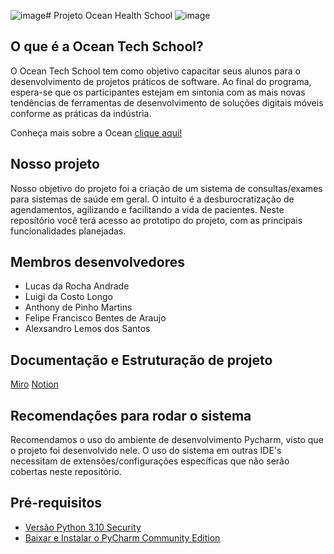 ![image](https://github.com/luigicl/OceanHealthSystem/assets/100856355/aba7eb0b-f6ec-4242-a65a-6b37e3ac8171)# Projeto Ocean Health School
![image](https://github.com/luigicl/OceanHealthSystem/assets/100856355/3dfc0803-0385-40eb-b45a-fe967675fb3f)
## O que é a Ocean Tech School?
O Ocean Tech School tem como objetivo capacitar seus alunos para o desenvolvimento de projetos práticos de software. Ao final do programa, espera-se que os participantes estejam em sintonia com as mais novas tendências de ferramentas de desenvolvimento de soluções digitais móveis conforme as práticas da indústria.

Conheça mais sobre a Ocean [clique aqui!](https://oceanbrasil.com)

## Nosso projeto
Nosso objetivo do projeto foi a criação de um sistema de consultas/exames para sistemas de saúde em geral. O intuito é a desburocratização de agendamentos, agilizando e facilitando a vida de pacientes. 
Neste reposítório você terá acesso ao prototipo do projeto, com as principais funcionalidades planejadas.

## Membros desenvolvedores
+ Lucas da Rocha Andrade
+ Luigi da Costo Longo
+ Anthony de Pinho Martins
+ Felipe Francisco Bentes de Araujo
+ Alexsandro Lemos dos Santos

## Documentação e Estruturação de projeto
[Miro](https://miro.com/app/board/uXjVN1YxRlM=/?share_link_id=905160819337)
[Notion](https://www.notion.so/Sistema-acess-vel-de-agendamento-de-consultas-exames-a7f00a8e132e4283b11368dd1cc27f8c?pvs=4)

## Recomendações para rodar o sistema
Recomendamos o uso do ambiente de desenvolvimento Pycharm, visto que o projeto foi desenvolvido nele.
O uso do sistema em outras IDE's necessitam de extensões/configurações específicas que não serão cobertas neste repositório.

## Pré-requisitos
* [Versão Python 3.10 Security](https://www.python.org/downloads/)
* [Baixar e Instalar o PyCharm Community Edition](https://www.jetbrains.com/pt-br/pycharm/download/?section=windows)



